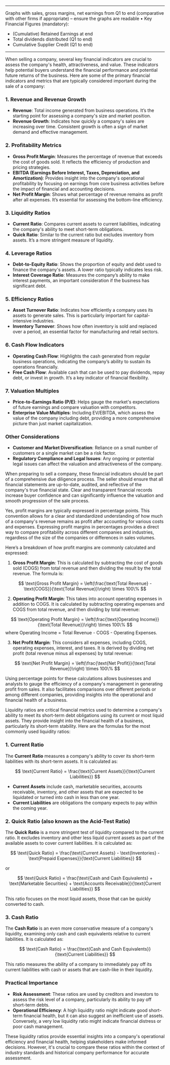 
---

Graphs with sales, gross margins, net earnings from Q1 to end (comparative with other firms if appropriate) – ensure the graphs are readable
• Key Financial Figures (mandatory):
- (Cumulative) Retained Earnings at end
- Total dividends distributed (Q1 to end)
- Cumulative Supplier Credit (Q1 to end)

---


When selling a company, several key financial indicators are crucial to assess the company's health, attractiveness, and value. These indicators help potential buyers understand the financial performance and potential future returns of the business. Here are some of the primary financial indicators and metrics that are typically considered important during the sale of a company:

### 1. **Revenue and Revenue Growth**
- **Revenue**: Total income generated from business operations. It’s the starting point for assessing a company's size and market position.
- **Revenue Growth**: Indicates how quickly a company's sales are increasing over time. Consistent growth is often a sign of market demand and effective management.

### 2. **Profitability Metrics**
- **Gross Profit Margin**: Measures the percentage of revenue that exceeds the cost of goods sold. It reflects the efficiency of production and pricing strategies.
- **EBITDA (Earnings Before Interest, Taxes, Depreciation, and Amortization)**: Provides insight into the company's operational profitability by focusing on earnings from core business activities before the impact of financial and accounting decisions.
- **Net Profit Margin**: Shows what percentage of revenue remains as profit after all expenses. It’s essential for assessing the bottom-line efficiency.

### 3. **Liquidity Ratios**
- **Current Ratio**: Compares current assets to current liabilities, indicating the company's ability to meet short-term obligations.
- **Quick Ratio**: Similar to the current ratio but excludes inventory from assets. It’s a more stringent measure of liquidity.

### 4. **Leverage Ratios**
- **Debt-to-Equity Ratio**: Shows the proportion of equity and debt used to finance the company's assets. A lower ratio typically indicates less risk.
- **Interest Coverage Ratio**: Measures the company’s ability to make interest payments, an important consideration if the business has significant debt.

### 5. **Efficiency Ratios**
- **Asset Turnover Ratio**: Indicates how efficiently a company uses its assets to generate sales. This is particularly important for capital-intensive industries.
- **Inventory Turnover**: Shows how often inventory is sold and replaced over a period, an essential factor for manufacturing and retail sectors.

### 6. **Cash Flow Indicators**
- **Operating Cash Flow**: Highlights the cash generated from regular business operations, indicating the company’s ability to sustain its operations financially.
- **Free Cash Flow**: Available cash that can be used to pay dividends, repay debt, or invest in growth. It’s a key indicator of financial flexibility.

### 7. **Valuation Multiples**
- **Price-to-Earnings Ratio (P/E)**: Helps gauge the market's expectations of future earnings and compare valuation with competitors.
- **Enterprise Value Multiples**: Including EV/EBITDA, which assess the value of the company including debt, providing a more comprehensive picture than just market capitalization.

### Other Considerations
- **Customer and Market Diversification**: Reliance on a small number of customers or a single market can be a risk factor.
- **Regulatory Compliance and Legal Issues**: Any ongoing or potential legal issues can affect the valuation and attractiveness of the company.

When preparing to sell a company, these financial indicators should be part of a comprehensive due diligence process. The seller should ensure that all financial statements are up-to-date, audited, and reflective of the company's true financial state. Clear and transparent financial records increase buyer confidence and can significantly influence the valuation and smooth progression of the sale process.

Yes, profit margins are typically expressed in percentage points. This convention allows for a clear and standardized understanding of how much of a company's revenue remains as profit after accounting for various costs and expenses. Expressing profit margins in percentages provides a direct way to compare profitability across different companies and industries, regardless of the size of the companies or differences in sales volumes.

Here’s a breakdown of how profit margins are commonly calculated and expressed:

1. **Gross Profit Margin**: This is calculated by subtracting the cost of goods sold (COGS) from total revenue and then dividing the result by the total revenue. The formula is:

$$
\text{Gross Profit Margin} = \left(\frac{\text{Total Revenue} - \text{COGS}}{\text{Total Revenue}}\right) \times 100\%
$$

2. **Operating Profit Margin**: This takes into account operating expenses in addition to COGS. It is calculated by subtracting operating expenses and COGS from total revenue, and then dividing by total revenue:

$$
\text{Operating Profit Margin} = \left(\frac{\text{Operating Income}}{\text{Total Revenue}}\right) \times 100\%
$$
   where Operating Income = Total Revenue - COGS - Operating Expenses.

3. **Net Profit Margin**: This considers all expenses, including COGS, operating expenses, interest, and taxes. It is derived by dividing net profit (total revenue minus all expenses) by total revenue:

$$
\text{Net Profit Margin} = \left(\frac{\text{Net Profit}}{\text{Total Revenue}}\right) \times 100\%
$$

Using percentage points for these calculations allows businesses and analysts to gauge the efficiency of a company's management in generating profit from sales. It also facilitates comparisons over different periods or among different companies, providing insights into the operational and financial health of a business.

Liquidity ratios are critical financial metrics used to determine a company's ability to meet its short-term debt obligations using its current or most liquid assets. They provide insight into the financial health of a business, particularly its short-term stability. Here are the formulas for the most commonly used liquidity ratios:

### 1. **Current Ratio**

The **Current Ratio** measures a company's ability to cover its short-term liabilities with its short-term assets. It is calculated as:

$$
\text{Current Ratio} = \frac{\text{Current Assets}}{\text{Current Liabilities}}
$$

- **Current Assets** include cash, marketable securities, accounts receivable, inventory, and other assets that are expected to be liquidated or turned into cash in less than one year.
- **Current Liabilities** are obligations the company expects to pay within the coming year.

### 2. **Quick Ratio** (also known as the **Acid-Test Ratio**)

The **Quick Ratio** is a more stringent test of liquidity compared to the current ratio. It excludes inventory and other less liquid current assets as part of the available assets to cover current liabilities. It is calculated as:

$$
\text{Quick Ratio} = \frac{\text{Current Assets} - \text{Inventories} - \text{Prepaid Expenses}}{\text{Current Liabilities}}
$$

or

$$
\text{Quick Ratio} = \frac{\text{Cash and Cash Equivalents} + \text{Marketable Securities} + \text{Accounts Receivable}}{\text{Current Liabilities}}
$$

This ratio focuses on the most liquid assets, those that can be quickly converted to cash.

### 3. **Cash Ratio**

The **Cash Ratio** is an even more conservative measure of a company's liquidity, examining only cash and cash equivalents relative to current liabilities. It is calculated as:

$$
\text{Cash Ratio} = \frac{\text{Cash and Cash Equivalents}}{\text{Current Liabilities}}
$$

This ratio measures the ability of a company to immediately pay off its current liabilities with cash or assets that are cash-like in their liquidity.

### Practical Importance

- **Risk Assessment**: These ratios are used by creditors and investors to assess the risk level of a company, particularly its ability to pay off short-term debts.
- **Operational Efficiency**: A high liquidity ratio might indicate good short-term financial health, but it can also suggest an inefficient use of assets. Conversely, a very low liquidity ratio might indicate financial distress or poor cash management.

These liquidity ratios provide essential insights into a company's operational efficiency and financial health, helping stakeholders make informed decisions. However, it's crucial to compare these ratios within the context of industry standards and historical company performance for accurate assessment.
